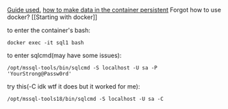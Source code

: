 
[Guide used.](https://learn.microsoft.com/en-us/sql/linux/quickstart-install-connect-docker?view=sql-server-ver16&tabs=cli&pivots=cs1-bash)
[how to make data in the container persistent](https://learn.microsoft.com/en-us/sql/linux/sql-server-linux-docker-container-configure?view=sql-server-ver16&pivots=cs1-bash#persist)
Forgot how to use docker? [[Starting with docker]]

to enter the container's bash:
```
docker exec -it sql1 bash
```

to enter sqlcmd(may have some issues): 
```
/opt/mssql-tools/bin/sqlcmd -S localhost -U sa -P 'YourStrong@Passw0rd'
```

try this(-C idk wtf it does but it worked for me):
```
/opt/mssql-tools18/bin/sqlcmd -S localhost -U sa -C
```
